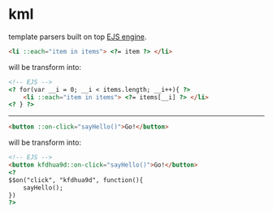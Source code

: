 # kml

template parsers built on top [EJS engine](https://github.com/mde/ejs).

```html
<li ::each="item in items"> <?= item ?> </li>
```

will be transform into:

```html
<!-- EJS -->
<? for(var __i = 0; __i < items.length; __i++){ ?>
    <li ::each="item in items"> <?= items[__i] ?> </li>
<? } ?>
```
---

```html
<button ::on-click="sayHello()">Go!</button>

```

will be transform into:

```html
<!-- EJS -->
<button kfdhua9d::on-click="sayHello()">Go!</button>
<?
$$on("click", "kfdhua9d", function(){
    sayHello();
})
?>
```
